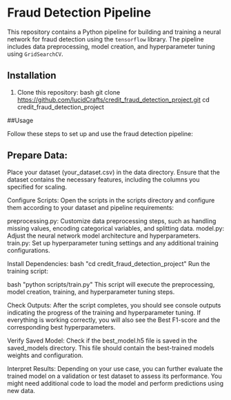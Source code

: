 # Fraud Detection Pipeline

This repository contains a Python pipeline for building and training a neural network for fraud detection using the `tensorflow` library. The pipeline includes data preprocessing, model creation, and hyperparameter tuning using `GridSearchCV`.

## Installation

1. Clone this repository:
bash
git clone https://github.com/lucidCrafts/credit_fraud_detection_project.git
cd credit_fraud_detection_project


##Usage

Follow these steps to set up and use the fraud detection pipeline:

## Prepare Data:

Place your dataset (your_dataset.csv) in the data directory. Ensure that the dataset contains the necessary features, including the columns you specified for scaling.

Configure Scripts:
Open the scripts in the scripts directory and configure them according to your dataset and pipeline requirements:

preprocessing.py:
Customize data preprocessing steps, such as handling missing values, encoding categorical variables, and splitting data.
model.py: Adjust the neural network model architecture and hyperparameters.
train.py: Set up hyperparameter tuning settings and any additional training configurations.

Install Dependencies:
bash
"cd credit_fraud_detection_project"
Run the training script:

bash
"python scripts/train.py"
This script will execute the preprocessing, model creation, training, and hyperparameter tuning steps.

Check Outputs:
After the script completes, you should see console outputs indicating the progress of the training and hyperparameter tuning. If everything is working correctly, you will  also see the Best F1-score and the corresponding best hyperparameters.

Verify Saved Model:
Check if the best_model.h5 file is saved in the saved_models directory. This file should contain the best-trained models  weights and configuration.

Interpret Results:
Depending on your use case, you can further evaluate the trained model on a validation or test dataset to assess its performance. You might need additional code to load the model and perform predictions using new data.
